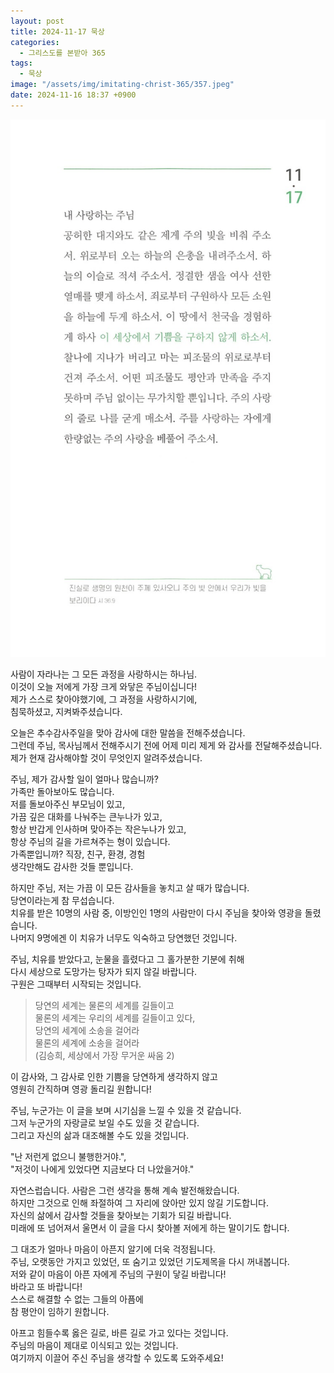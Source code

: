 ```yaml
---
layout: post
title: 2024-11-17 묵상
categories:
  - 그리스도를 본받아 365
tags:
  - 묵상
image: "/assets/img/imitating-christ-365/357.jpeg"
date: 2024-11-16 18:37 +0900
---
```


![image](/assets/img/imitating-christ-365/357.jpeg)

사람이 자라나는 그 모든 과정을 사랑하시는 하나님.  
이것이 오늘 저에게 가장 크게 와닿은 주님이십니다!  
제가 스스로 찾아야했기에, 그 과정을 사랑하시기에,  
침묵하셨고, 지켜봐주셨습니다.

오늘은 추수감사주일을 맞아 감사에 대한 말씀을 전해주셨습니다.  
그런데 주님, 목사님께서 전해주시기 전에 어제 미리 제게 와 감사를 전달해주셨습니다.  
제가 현재 감사해야할 것이 무엇인지 알려주셨습니다.

주님, 제가 감사할 일이 얼마나 많습니까?  
가족만 돌아보아도 많습니다.  
저를 돌보아주신 부모님이 있고,  
가끔 깊은 대화를 나눠주는 큰누나가 있고,  
항상 반갑게 인사하며 맞아주는 작은누나가 있고,  
항상 주님의 길을 가르쳐주는 형이 있습니다.  
가족뿐입니까? 직장, 친구, 환경, 경험  
생각만해도 감사한 것들 뿐입니다.

하지만 주님, 저는 가끔 이 모든 감사들을 놓치고 살 때가 많습니다.  
당연이라는게 참 무섭습니다.  
치유를 받은 10명의 사람 중, 이방인인 1명의 사람만이 다시 주님을 찾아와 영광을 돌렸습니다.  
나머지 9명에겐 이 치유가 너무도 익숙하고 당연했던 것입니다.

주님, 치유를 받았다고, 눈물을 흘렸다고 그 홀가분한 기분에 취해  
다시 세상으로 도망가는 탕자가 되지 않길 바랍니다.  
구원은 그때부터 시작되는 것입니다.

> 당연의 세계는 물론의 세계를 길들이고  
> 물론의 세계는 우리의 세계를 길들이고 있다,  
> 당연의 세계에 소송을 걸어라  
> 물론의 세계에 소송을 걸어라  
> (김승희, 세상에서 가장 무거운 싸움 2)

이 감사와, 그 감사로 인한 기쁨을 당연하게 생각하지 않고  
영원히 간직하며 영광 돌리길 원합니다!

주님, 누군가는 이 글을 보며 시기심을 느낄 수 있을 것 같습니다.  
그저 누군가의 자랑글로 보일 수도 있을 것 같습니다.  
그리고 자신의 삶과 대조해볼 수도 있을 것입니다.

"난 저런게 없으니 불행한거야.",  
"저것이 나에게 있었다면 지금보다 더 나았을거야."

자연스럽습니다. 사람은 그런 생각을 통해 계속 발전해왔습니다.  
하지만 그것으로 인해 좌절하여 그 자리에 앉아만 있지 않길 기도합니다.  
자신의 삶에서 감사할 것들을 찾아보는 기회가 되길 바랍니다.  
미래에 또 넘어져서 울면서 이 글을 다시 찾아볼 저에게 하는 말이기도 합니다.

그 대조가 얼마나 마음이 아픈지 알기에 더욱 걱정됩니다.  
주님, 오랫동안 가지고 있었던, 또 숨기고 있었던 기도제목을 다시 꺼내봅니다.  
저와 같이 마음이 아픈 자에게 주님의 구원이 닿길 바랍니다!  
바라고 또 바랍니다!  
스스로 해결할 수 없는 그들의 아픔에  
참 평안이 임하기 원합니다.

아프고 힘들수록 옳은 길로, 바른 길로 가고 있다는 것입니다.  
주님의 마음이 제대로 이식되고 있는 것입니다.  
여기까지 이끌어 주신 주님을 생각할 수 있도록 도와주세요!
